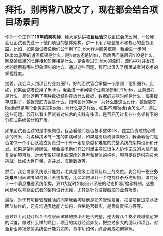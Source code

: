 # 拜托，别再背八股文了，现在都会结合项目场景问

作为一个工作了**16年的架构师**，给大家讲讲**项目经验**这块面试会怎么问，一般我会让面试者先说一下他们项目的整体架构，讲一下用了哪些技术和核心的业务思路。比如，如果面试者说他们公司用了Dubbo作为服务框架，我会进一步问Dubbo底层的通信框架是什么，是Netty还是Mina，然后再问底层的NIO是什么，网络通信里的长连接和短连接是什么，是否看过Dubbo的源码，源码中对并发技术的运用有哪些印象深刻的地方。通过这些问题，我可以深入了解面试者对技术的掌握程度。

接着，我会深入到项目的业务细节，好的面试官会掌握一个原则：死扣细节。比如，如果面试者说用了Redis，我会进一步问哪个业务场景用了Redis，业务流程是什么，具体选用了哪种数据结构存放什么数据，数据的过期时间是什么，如果缓存过期了，数据兜底方案是什么，如何设计的key，为什么要这么设计，数据放在Redis里是哪个业务来查Redis，为什么要这样做，如果不用Redis会怎么样。通过这些问题，我可以看出面试者对技术的实践有多深，是否经历过复杂业务架构下的分布式系统设计和开发。

如果面试者面试的是中级岗位，我会看他们是否技术整体OK，独立负责过核心模块的开发，对各种技术有一定的实践经验。如果是高级或资深岗位，我会看他们是否带领一个小团队独立负责过一个有一定复杂度和难度的完整系统的架构设计和开发。如果是架构师岗位，我会要求他们在公司里主导过很多人协作完成的大型而且复杂的项目群，对大型系统架构有深度的思考和整体的把控，项目要有足够的技术挑战，比如大用户量、高并发、海量数据等。

然后，我会考察系统设计能力，尤其是高级工程师及以上的岗位。我会用一些**业务场景**来问面试者如何设计系统架构，比如如何设计一个电商秒杀系统架构，如何设计一个消息推送系统架构，双11大促时如何设计系统的动态扩容/缩容机制。这些问题可以考察面试者的架构设计思维，尤其是针对没接触过的业务场景。

最后，对于有项目管理经验的同学我会考察他是如何管理项目，把控项目进度以及团队协作的，还有沟通表达能力如何，性格是否踏实，是否有责任心等等。

通过以上问题可以全面考察面试者的技术面是否完整，是否有几个技术领域有足够的深度，做过什么样的项目，项目的实践经验如何，把控过多大的团队和项目，对全新业务场景的系统设计能力如何，基本功如何，综合素质如何等等。
